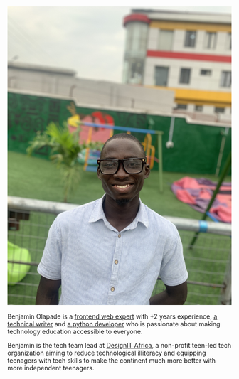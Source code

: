 ![Benjamin](Bukola.JPG)

Benjamin Olapade is a [frontend web expert](http://benjaminolapade.netlify.app) with +2 years experience, [a technical writer](https://hashnode.com/@Oracle) and [a python developer](#) who is passionate about making technology education accessible to everyone.


Benjamin is the tech team lead at [DesignIT Africa](https://designitafrica.org/), a non-profit teen-led tech organization aiming to reduce technological illiteracy and equipping teenagers with tech skills to make the continent much more better with more independent teenagers.
